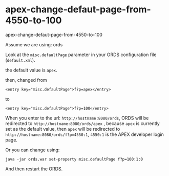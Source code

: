 # apex-change-defaut-page-from-4550-to-100
apex-change-defaut-page-from-4550-to-100

Assume we are using: ords

Look at the ```misc.defaultPage``` parameter in your ORDS configuration file (```default.xml```). 

the default value is ```apex```.

then, changed from

```<entry key="misc.defaultPage">f?p=apex</entry>```

to 

```<entry key="misc.defaultPage">f?p=100</entry>```
 
When you enter to the url: ```http://hostname:8080/ords```, ORDS will be redirected to ```http://hostname:8080/ords/apex``` , because ```apex``` is currently set as the default value, then ```apex``` will be redirected to ```http://hostname:8080/ords/f?p=4550:1```, ```4550:1``` is the APEX developer login page.

Or you can change using:

```java -jar ords.war set-property misc.defaultPage f?p=100:1:0```

And then restart the ORDS.


